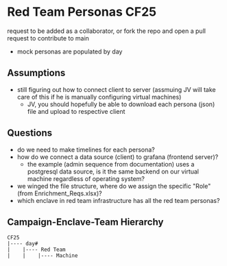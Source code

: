 # Red Team Personas CF25

request to be added as a collaborator, or fork the repo and open a pull request to contribute to main

- mock personas are populated by day

## Assumptions

- still figuring out how to connect client to server (assmuing JV will take care of this if he is manually configuring virtual machines)
    - JV, you should hopefully be able to download each persona (json) file and upload to respective client

## Questions

- do we need to make timelines for each persona?
- how do we connect a data source (client) to grafana (frontend server)?
    - the example (admin sequence from documentation) uses a postgresql data source, is it the same backend on our virtual machine regardless of operating system?
- we winged the file structure, where do we assign the specific "Role" (from Enrichment_Reqs.xlsx)?
- which enclave in red team infrastructure has all the red team personas?

## Campaign-Enclave-Team Hierarchy

```text
CF25
|---- day#
|    |---- Red Team
|    |    |---- Machine